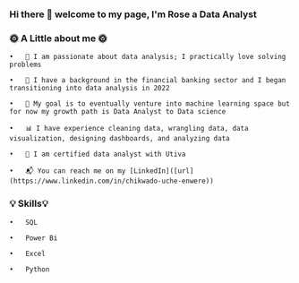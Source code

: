 ### Hi there 👋 welcome to my page, I'm Rose a Data Analyst

<!--
**RoxieOma/RoxieOma** is a ✨ _special_ ✨ repository because its `README.md` (this file) appears on your GitHub profile.

Here are some ideas to get you started:

- 🔭 I’m currently working on ...
- 🌱 I’m currently learning ...
- 👯 I’m looking to collaborate on ...
- 🤔 I’m looking for help with ...
- 💬 Ask me about ...
- 📫 How to reach me: ...
- 😄 Pronouns: ...
- ⚡ Fun fact: ...
-->

### 🌞 A Little about me 🌞

    •	👀 I am passionate about data analysis; I practically love solving problems

    •	🏦 I have a background in the financial banking sector and I began transitioning into data analysis in 2022

    •	🎯 My goal is to eventually venture into machine learning space but for now my growth path is Data Analyst to Data science

    •	📊 I have experience cleaning data, wrangling data, data visualization, designing dashboards, and analyzing data

    •	📜 I am certified data analyst with Utiva

    •	📬 You can reach me on my [LinkedIn]([url](https://www.linkedin.com/in/chikwado-uche-enwere))


### 💡 Skills💡

    •	SQL

    •	Power Bi 

    •	Excel

    •	Python
